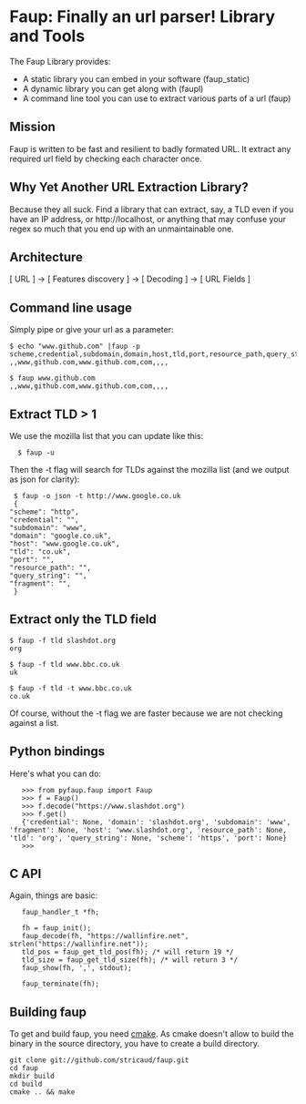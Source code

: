 Faup: Finally an url parser! Library and Tools
==============================================

The Faup Library provides:

* A static library you can embed in your software (faup_static)
* A dynamic library you can get along with (faupl)
* A command line tool you can use to extract various parts of a url (faup)

Mission
-------

Faup is written to be fast and resilient to badly formated URL. It extract any 
required url field by checking each character once.

Why Yet Another URL Extraction Library?
---------------------------------------

Because they all suck. Find a library that can extract, say, a TLD even if you have 
an IP address, or http://localhost, or anything that may confuse your regex so much
that you end up with an unmaintainable one.

Architecture
------------

[ URL ] -> [ Features discovery ] -> [ Decoding ] -> [ URL Fields ]

Command line usage
------------------

Simply pipe or give your url as a parameter:

	$ echo "www.github.com" |faup -p
	scheme,credential,subdomain,domain,host,tld,port,resource_path,query_string,fragment
	,,www,github.com,www.github.com,com,,,,

	$ faup www.github.com
	,,www,github.com,www.github.com,com,,,,

Extract TLD > 1
---------------

We use the mozilla list that you can update like this:

      $ faup -u

Then the -t flag will search for TLDs against the mozilla list (and we output as json for clarity):

     $ faup -o json -t http://www.google.co.uk
     {
	"scheme": "http",
	"credential": "",
	"subdomain": "www",
	"domain": "google.co.uk",
	"host": "www.google.co.uk",
	"tld": "co.uk",
	"port": "",
	"resource_path": "",
	"query_string": "",
	"fragment": "",
     }

Extract only the TLD field
--------------------------

	$ faup -f tld slashdot.org
	org

	$ faup -f tld www.bbc.co.uk
	uk

	$ faup -f tld -t www.bbc.co.uk
	co.uk

Of course, without the -t flag we are faster because we are not checking against a list.


Python bindings
---------------

Here's what you can do:

       >>> from pyfaup.faup import Faup
       >>> f = Faup()
       >>> f.decode("https://www.slashdot.org")
       >>> f.get()
       {'credential': None, 'domain': 'slashdot.org', 'subdomain': 'www', 'fragment': None, 'host': 'www.slashdot.org', 'resource_path': None, 'tld': 'org', 'query_string': None, 'scheme': 'https', 'port': None}
       >>> 

C API
-----

Again, things are basic:

       faup_handler_t *fh;

       fh = faup_init();
       faup_decode(fh, "https://wallinfire.net", strlen("https://wallinfire.net"));
       tld_pos = faup_get_tld_pos(fh); /* will return 19 */       
       tld_size = faup_get_tld_size(fh); /* will return 3 */       
       faup_show(fh, ',', stdout);

       faup_terminate(fh);

Building faup
-------------

To get and build faup, you need [cmake](http://www.cmake.org/). As cmake doesn't allow
to build the binary in the source directory, you have to create a build directory.

    git clone git://github.com/stricaud/faup.git
    cd faup
    mkdir build
    cd build
    cmake .. && make
